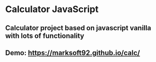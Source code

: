 # Calculator JavaScript
## Calculator project based on javascript vanilla with lots of functionality
## Demo: https://marksoft92.github.io/calc/
